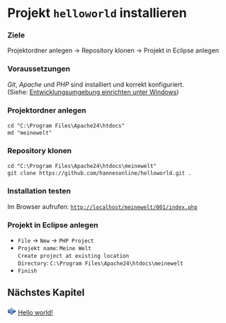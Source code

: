 Projekt `helloworld` installieren
=================================

### Ziele
Projektordner anlegen
&rarr; Repository klonen
&rarr; Projekt in Eclipse anlegen

### Voraussetzungen
*Git*, *Apache* und *PHP* sind installiert und korrekt konfiguriert.  
(Siehe: [Entwicklungsumgebung einrichten unter Windows](basics.md))

### Projektordner anlegen

    cd "C:\Program Files\Apache24\htdocs"
    md "meinewelt"

### Repository klonen

    cd "C:\Program Files\Apache24\htdocs\meinewelt"
    git clone https://github.com/hannesonline/helloworld.git .

### Installation testen
Im Browser aufrufen: [`http://localhost/meinewelt/001/index.php`](http://localhost/meinewelt/001/index.php)

### Projekt in Eclipse anlegen
* `File` &rarr; `New` &rarr; `PHP Project`
* `Projekt name`: `Meine Welt`  
  `Create project at existing location`  
  `Directory`: `C:\Program Files\Apache24\htdocs\meinewelt`
* `Finish`


## Nächstes Kapitel
![](media/forward-icon_20px.png)
[Hello world!](chapter1_helloworld.md)
